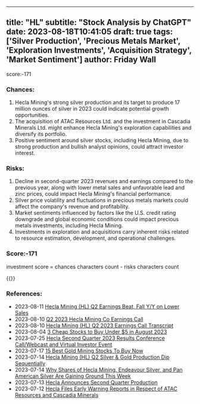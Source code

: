 
---
title: "HL"
subtitle: "Stock Analysis by ChatGPT"
date: 2023-08-18T10:41:05
draft: true
tags: ['Silver Production', 'Precious Metals Market', 'Exploration Investments', 'Acquisition Strategy', 'Market Sentiment']
author: Friday Wall
---

score:-171
### Chances:
1. Hecla Mining's strong silver production and its target to produce 17 million ounces of silver in 2023 could indicate potential growth opportunities.
2. The acquisition of ATAC Resources Ltd. and the investment in Cascadia Minerals Ltd. might enhance Hecla Mining's exploration capabilities and diversify its portfolio.
3. Positive sentiment around silver stocks, including Hecla Mining, due to strong production and bullish analyst opinions, could attract investor interest.
### Risks:
1. Decline in second-quarter 2023 revenues and earnings compared to the previous year, along with lower metal sales and unfavorable lead and zinc prices, could impact Hecla Mining's financial performance.
2. Silver price volatility and fluctuations in precious metals markets could affect the company's revenue and profitability.
3. Market sentiments influenced by factors like the U.S. credit rating downgrade and global economic conditions could impact precious metals investments, including Hecla Mining.
4. Investments in exploration and acquisitions carry inherent risks related to resource estimation, development, and operational challenges.
### Score:-171
investment score = chances characters count - risks characters count

{{<tradingview symbol="NYSE:HL">}}
### References:
- 2023-08-11 [Hecla Mining (HL) Q2 Earnings Beat, Fall Y/Y on Lower Sales](https://finance.yahoo.com/news/hecla-mining-hl-q2-earnings-165400157.html?.tsrc=rss)
- 2023-08-10 [Q2 2023 Hecla Mining Co Earnings Call](https://finance.yahoo.com/news/q2-2023-hecla-mining-co-085357712.html?.tsrc=rss)
- 2023-08-10 [Hecla Mining (HL) Q2 2023 Earnings Call Transcript](https://finance.yahoo.com/m/8ec164e9-0f32-3a5b-a256-d8f9686e04b1/hecla-mining-%28hl%29-q2-2023.html?.tsrc=rss)
- 2023-08-04 [3 Cheap Stocks to Buy Under $5 in August 2023](https://finance.yahoo.com/news/3-cheap-stocks-buy-under-130419311.html?.tsrc=rss)
- 2023-07-25 [Hecla Second Quarter 2023 Results Conference Call/Webcast and Virtual Investor Event](https://finance.yahoo.com/news/hecla-second-quarter-2023-results-201500280.html?.tsrc=rss)
- 2023-07-17 [15 Best Gold Mining Stocks To Buy Now](https://finance.yahoo.com/news/15-best-gold-mining-stocks-133144981.html?.tsrc=rss)
- 2023-07-14 [Hecla Mining (HL) Q2 Silver & Gold Production Dip Sequentially](https://finance.yahoo.com/news/hecla-mining-hl-q2-silver-151400871.html?.tsrc=rss)
- 2023-07-14 [Why Shares of Hecla Mining, Endeavour Silver, and Pan American Silver Are Gaining Ground This Week](https://finance.yahoo.com/m/a84d2ce5-6300-361e-96cb-3b8dfcfb706c/why-shares-of-hecla-mining%2C.html?.tsrc=rss)
- 2023-07-13 [Hecla Announces Second Quarter Production](https://finance.yahoo.com/news/hecla-announces-second-quarter-production-100000021.html?.tsrc=rss)
- 2023-07-12 [Hecla Files Early Warning Reports in Respect of ATAC Resources and Cascadia Minerals](https://finance.yahoo.com/news/hecla-files-early-warning-reports-203000457.html?.tsrc=rss)


                